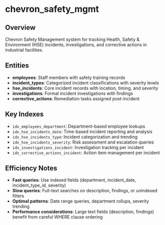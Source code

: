 # chevron_safety_mgmt

## Overview
Chevron Safety Management system for tracking Health, Safety & Environment (HSE) incidents, investigations, and corrective actions in industrial facilities.

## Entities
- **employees**: Staff members with safety training records
- **incident_types**: Categorized incident classifications with severity levels
- **hse_incidents**: Core incident records with location, timing, and severity
- **investigations**: Formal incident investigations with findings
- **corrective_actions**: Remediation tasks assigned post-incident

## Key Indexes
- `idx_employees_department`: Department-based employee lookups
- `idx_hse_incidents_date`: Time-based incident reporting and analysis
- `idx_hse_incidents_type`: Incident categorization and trending
- `idx_hse_incidents_severity`: Risk assessment and escalation queries
- `idx_investigations_incident`: Investigation tracking per incident
- `idx_corrective_actions_incident`: Action item management per incident

## Efficiency Notes
- **Fast queries**: Use indexed fields (department, incident_date, incident_type_id, severity)
- **Slow queries**: Full-text searches on description, findings, or unindexed filters
- **Optimal patterns**: Date range queries, department rollups, severity trending
- **Performance considerations**: Large text fields (description, findings) benefit from careful WHERE clause ordering

